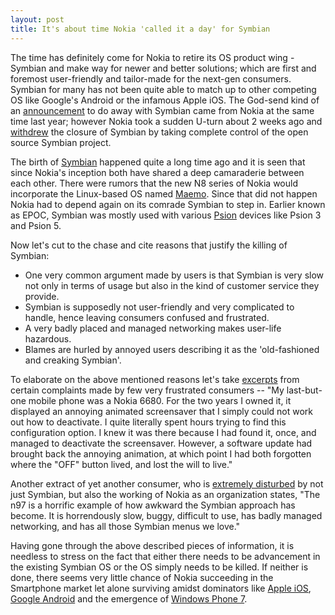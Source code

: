 ```yaml
---
layout: post
title: It's about time Nokia 'called it a day' for Symbian
---
```


The time has definitely come for Nokia to retire its OS product wing - Symbian and make way for newer and better solutions; which are first and foremost user-friendly and tailor-made for the next-gen consumers. Symbian for many has not been quite able to match up to other competing OS like Google's Android or the infamous Apple iOS. The God-send kind of an <a href="http://www.pcworld.com/businesscenter/article/182471/nokia_ousts_symbian_os_from_highend_handsets.html">announcement</a> to do away with Symbian came from Nokia at the same time last year; however Nokia took a sudden U-turn about 2 weeks ago and <a href="http://www.pcworld.com/article/188521/symbian_os_now_fully_open_source.html">withdrew</a> the closure of Symbian by taking complete control of the open source Symbian project. 

The birth of <a href="http://www.symbian.org/">Symbian</a> happened quite a long time ago and it is seen that since Nokia's inception both have shared a deep camaraderie between each other. There were rumors that the new N8 series of Nokia would incorporate the Linux-based OS named <a href="http://maemo.org/">Maemo</a>. Since that did not happen Nokia had to depend again on its comrade Symbian to step in. Earlier known as EPOC, Symbian was mostly used with various <a href="http://en.wikipedia.org/wiki/Psion">Psion</a> devices like Psion 3 and Psion 5.

Now let's cut to the chase and cite reasons that justify the killing of Symbian: 

- One very common argument made by users is that Symbian is very slow not only in terms of usage but also in the kind of customer service they provide.
- Symbian is supposedly not user-friendly and very complicated to handle, hence leaving consumers confused and frustrated.
- A very badly placed and managed networking makes user-life hazardous.
- Blames are hurled by annoyed users describing it as the 'old-fashioned and creaking Symbian'.

To elaborate on the above mentioned reasons let's take <a href="http://news.yahoo.com/s/pcworld/20101111/tc_pcworld/killsymbiannowplease;_ylt=AiFEseO19iij_RwJejatdo6or7oF;_ylu=X3oDMTMwNmw3bTZwBGFzc2V0A3Bjd29ybGQvMjAxMDExMTEva2lsbHN5bWJpYW5ub3dwbGVhc2UEcG9zAzEzBHNlYwN5bl9wYWdpbmF0ZV9zdW1tYXJ5X2xpc3QEc2xrA2tpbGxzeW1iaWFubg">excerpts</a> from certain complaints made by few very frustrated consumers -- "My last-but-one mobile phone was a Nokia 6680. For the two years I owned it, it displayed an annoying animated screensaver that I simply could not work out how to deactivate. I quite literally spent hours trying to find this configuration option. I knew it was there because I had found it, once, and managed to deactivate the screensaver. However, a software update had brought back the annoying animation, at which point I had both forgotten where the "OFF" button lived, and lost the will to live."

Another extract of yet another consumer, who is <a href="http://en.xihalife.com/b/setok/whining-kris/nokia-please-kill-symbian/">extremely disturbed</a> by not just Symbian, but also the working of Nokia as an organization states, "The n97 is a horrific example of how awkward the Symbian approach has become. It is horrendously slow, buggy, difficult to use, has badly managed networking, and has all those Symbian menus we love."

Having gone through the above described pieces of information, it is needless to stress on the fact that either there needs to be advancement in the existing Symbian OS or the OS simply needs to be killed. If neither is done, there seems very little chance of Nokia succeeding in the Smartphone market let alone surviving amidst dominators like <a href="http://www.apple.com/ios/">Apple iOS</a>, <a href="http://code.google.com/android/">Google Android</a> and the emergence of <a href="http://www.microsoft.com/windowsphone/">Windows Phone 7</a>.
